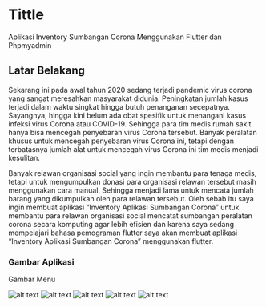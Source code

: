 # Tittle
Aplikasi Inventory Sumbangan Corona Menggunakan Flutter dan Phpmyadmin

## Latar Belakang

  Sekarang ini pada awal tahun 2020 sedang terjadi pandemic virus corona yang sangat meresahkan masyarakat didunia. Peningkatan jumlah kasus terjadi dalam waktu singkat hingga butuh penanganan secepatnya. Sayangnya, hingga kini belum ada obat spesifik untuk menangani kasus infeksi virus Corona atau COVID-19. Sehingga para tim medis rumah sakit hanya bisa mencegah penyebaran virus Corona tersebut. Banyak peralatan khusus untuk mencegah penyebaran virus Corona ini, tetapi dengan  terbatasnya jumlah alat untuk mencegah virus Corona ini tim medis menjadi kesulitan. 
  
  Banyak relawan organisasi social yang ingin membantu para tenaga medis, tetapi untuk mengumpulkan donasi para organisasi relawan tersebut masih menggunakan cara manual. Sehingga menjadi lama untuk mencata jumlah barang yang dikumpulkan oleh para relawan tersebut. Oleh sebab itu saya ingin membuat aplikasi “Inventory Aplikasi Sumbangan Corona” untuk membantu para relawan organisasi social mencatat sumbangan peralatan corona secara komputing agar lebih efisien dan karena saya sedang mempelajari bahasa pemograman flutter saya akan membuat aplikasi “Inventory Aplikasi Sumbangan Corona” menggunakan flutter.
  
  ### Gambar Aplikasi
  
  Gambar Menu
  
 ![alt text](https://github.com/topanmulia/uas-advanced-mobile-flutter/blob/master/menu.jpeg)
 ![alt text](https://github.com/topanmulia/uas-advanced-mobile-flutter/blob/master/delete.jpeg)
 ![alt text](https://github.com/topanmulia/uas-advanced-mobile-flutter/blob/master/4.jpeg)
 ![alt text](https://github.com/topanmulia/uas-advanced-mobile-flutter/blob/master/3.jpeg)
 ![alt text](https://github.com/topanmulia/uas-advanced-mobile-flutter/blob/master/2.jpeg)
 
 
 
 
 
 
 
 
